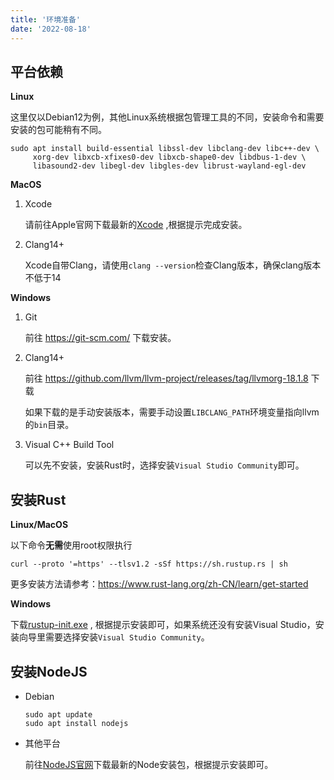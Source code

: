 ```yaml
---
title: '环境准备'
date: '2022-08-18'
---
```


## 平台依赖
**Linux**

  这里仅以Debian12为例，其他Linux系统根据包管理工具的不同，安装命令和需要安装的包可能稍有不同。
  ```
  sudo apt install build-essential libssl-dev libclang-dev libc++-dev \
       xorg-dev libxcb-xfixes0-dev libxcb-shape0-dev libdbus-1-dev \
       libasound2-dev libegl-dev libgles-dev librust-wayland-egl-dev
  ```
**MacOS**

  1. Xcode

     请前往Apple官网下载最新的[Xcode](https://apps.apple.com/gb/app/xcode/id497799835?mt=12) ,根据提示完成安装。

  2. Clang14+

     Xcode自带Clang，请使用`clang --version`检查Clang版本，确保clang版本不低于14

**Windows**

  1. Git

     前往 https://git-scm.com/ 下载安装。

  2. Clang14+
  
     前往 https://github.com/llvm/llvm-project/releases/tag/llvmorg-18.1.8 下载

     如果下载的是手动安装版本，需要手动设置`LIBCLANG_PATH`环境变量指向llvm的`bin`目录。

  3. Visual C++ Build Tool 

     可以先不安装，安装Rust时，选择安装`Visual Studio Community`即可。

## 安装Rust

**Linux/MacOS**

  以下命令**无需**使用root权限执行
  ```
  curl --proto '=https' --tlsv1.2 -sSf https://sh.rustup.rs | sh
  ```
  更多安装方法请参考：https://www.rust-lang.org/zh-CN/learn/get-started

**Windows**

  下载[rustup-init.exe](https://static.rust-lang.org/rustup/dist/i686-pc-windows-gnu/rustup-init.exe) , 根据提示安装即可，如果系统还没有安装Visual Studio，安装向导里需要选择安装`Visual Studio Community`。

## 安装NodeJS

* Debian
  ```
  sudo apt update
  sudo apt install nodejs
  ```
* 其他平台

  前往[NodeJS官网](https://nodejs.org/)下载最新的Node安装包，根据提示安装即可。
